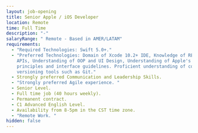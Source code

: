 ```yaml
---
layout: job-opening
title: Senior Apple / iOS Developer
location: Remote
time: Full Time
description: "-"
salaryRange: " Remote - Based in AMER/LATAM"
requirements:
  - "Required Technologies: Swift 5.0+."
  - "Preferred Technologies: Domain of Xcode 10.2+ IDE, Knowledge of RESTful
    APIs, Understanding of OOP and UI Design, Understanding of Apple's design
    principles and interface guidelines. Proficient understanding of code
    versioning tools such as Git."
  - Strongly preferred Communication and Leadership Skills.
  - "Strongly preferred Agile experience. "
  - Senior Level.
  - Full time job (40 hours weekly).
  - Permanent contract.
  - C1 Advanced English Level.
  - Availability from 8-5pm in the CST time zone.
  - "Remote Work. "
hidden: false
---
```

